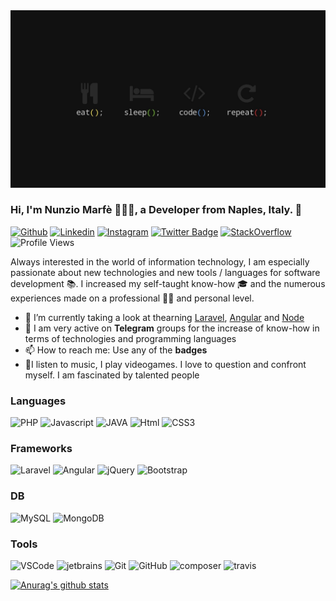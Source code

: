 
<img src="https://github.com/Taoshan98/Taoshan98/blob/main/Header.jpg" alt="Taoshan98_header">

<!-- Your title -->
### Hi, I'm Nunzio Marfè 👋🏻‍💻, a Developer from Naples, Italy. 🚀

[![Github](https://img.shields.io/badge/-@Taoshan98-000?style=flat&logo=Github&logoColor=white)](https://github.com/Taoshan98)
[![Linkedin](https://img.shields.io/badge/-@NunzioMarfè-blue?style=flat&logo=Linkedin&logoColor=white)](https://www.linkedin.com/in/nunzio-marf%C3%A8-854b79129/)
[![Instagram](https://img.shields.io/badge/-@Taoshan98-c13584?style=flat&labelColor=c13584&logo=instagram&logoColor=white)](https://www.instagram.com/taoshan98/)
[![Twitter Badge](https://img.shields.io/badge/-@NunzioMarfè-00acee?style=flat&logo=Twitter&logoColor=white)](https://twitter.com/intent/follow?screen_name=MarfeNunzio "Follow on Twitter")
[![StackOverflow](https://img.shields.io/badge/-NunzioMarfè-f48024?style=flat&labelColor=f48024&logo=stackoverflow&logoColor=white)](https://stackoverflow.com/users/8567455/nunzio-marf%c3%a9)
![Profile Views](https://komarev.com/ghpvc/?username=Taoshan98&color=blue&style=flat)

Always interested in the world of information technology,
I am especially passionate about new technologies and
new tools / languages for software development 📚.
I increased my self-taught know-how 🎓 and the numerous
experiences made on a professional 👨‍💻 and personal level.

- 🌱 I’m currently taking a look at thearning [Laravel](https://laravel.com/), [Angular](https://angular.io/) and [Node](https://reactjs.org/)
- 🔭 I am very active on **Telegram** groups for the increase of know-how in terms of technologies and programming languages
- 📫 How to reach me: Use any of the **badges**
- 👾I listen to music, I play videogames. I love to question and confront myself. I am fascinated by talented people


### Languages

<p>
  <img alt="PHP" src="https://img.shields.io/badge/-PHP-4F5D95?style=flat-square&logo=php&logoColor=white" />
  <img alt="Javascript" src="https://img.shields.io/badge/-Javascript-F1E05A?style=flat-square&logo=javascript&logoColor=white" />
  <img alt="JAVA" src="https://img.shields.io/badge/-JAVA-FF3333?style=flat-square&logo=java&logoColor=white" />
  <img alt="Html" src="https://img.shields.io/badge/-HTML-E34C26?style=flat-square&logo=html5&logoColor=white" />
  <img alt="CSS3" src="https://img.shields.io/badge/-css-563D7C?style=flat-square&logo=css3&logoColor=white" />
</p>

### Frameworks
<p>
  <img alt="Laravel" src="https://img.shields.io/badge/-Larvel-F05340?style=flat-square&logo=laravel&logoColor=white" />
  <img alt="Angular" src="https://img.shields.io/badge/-Angular-FF0000?style=flat-square&logo=angular&logoColor=white" /> 
  <img alt="jQuery" src="https://img.shields.io/badge/-jQuery-78CFF5?style=flat-square&logo=jquery&logoColor=white" /> 
  <img alt="Bootstrap" src="https://img.shields.io/badge/-Bootstrap-563D7C?style=flat-square&logo=bootstrap" /> 
</p>

### DB
<p>
  <img alt="MySQL" src="https://img.shields.io/badge/-MySQL-4479A1?style=flat-square&logo=mysql&logoColor=white" />
  <img alt="MongoDB" src="https://img.shields.io/badge/-MongoDB-00b33c?style=flat-square&logo=mongodb&logoColor=white" />
</p>

### Tools
<p>
  <img alt="VSCode" src="https://img.shields.io/badge/-VS%20Code-007ACC?style=flat-square&logo=visual-studio-code&logoColor=white" />
  <img alt="jetbrains" src="https://img.shields.io/badge/-Jetbrains-5e2495?style=flat-square&logo=jetbrains&logoColor=white" />
  <img alt="Git" src="https://img.shields.io/badge/-Git-F05032?style=flat-square&logo=git&logoColor=white" />
  <img alt="GitHub" src="https://img.shields.io/badge/-GitHub-000000?style=flat-square&logo=github&logoColor=white" />
  <img alt="composer" src="https://img.shields.io/badge/-Composer-7A5D46?style=flat-square&logo=composer&logoColor=white" />
  <img alt="travis" src="https://img.shields.io/badge/-Travis CI-FAFBFC?style=flat-square&logo=travis&logoColor=white" />
</p>

[![Anurag's github stats](https://github-readme-stats.vercel.app/api?username=taoshan98&count_private=true&show_icons=true&theme=dark)](https://github.com/anuraghazra/github-readme-stats)
